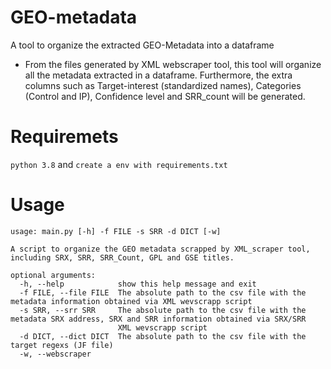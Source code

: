 # GEO-metadata
A tool to organize the extracted GEO-Metadata into a dataframe

- From the files generated by XML webscraper tool, this tool will organize all the metadata extracted in a dataframe. Furthermore, the extra columns such as Target-interest (standardized names), Categories (Control and IP), Confidence level and SRR_count will be generated.

# Requiremets

```python 3.8``` and ```create a env with requirements.txt```

# Usage

```
usage: main.py [-h] -f FILE -s SRR -d DICT [-w]

A script to organize the GEO metadata scrapped by XML_scraper tool, including SRX, SRR, SRR_Count, GPL and GSE titles.

optional arguments:
  -h, --help            show this help message and exit
  -f FILE, --file FILE  The absolute path to the csv file with the metadata information obtained via XML wevscrapp script
  -s SRR, --srr SRR     The absolute path to the csv file with the metadata SRX address, SRX and SRR information obtained via SRX/SRR
                        XML wevscrapp script
  -d DICT, --dict DICT  The absolute path to the csv file with the target regexs (JF file)
  -w, --webscraper
  ```
